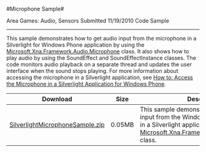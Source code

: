 #Microphone Sample#

Area
Games: Audio, Sensors
Submitted
11/19/2010
Code Sample

---

This sample demonstrates how to get audio input from the microphone in a Silverlight for Windows Phone application by using the [Microsoft.Xna.Framework.Audio.Microphone](http://go.microsoft.com/fwlink/?LinkId=205806) class. It also shows how to play audio by using the SoundEffect and SoundEffectInstance classes. The code monitors audio playback on a separate thread and updates the user interface when the sound stops playing. For more information about accessing the microphone in a Silverlight application, see [How to: Access the Microphone in a Silverlight Application for Windows Phone](http://go.microsoft.com/fwlink/?LinkId=206663).

Download | Size | Description
---|---|---|
[SilverlightMicrophoneSample.zip](https://github.com/kniEngine/XNAGameStudio/blob/master/SamplesSilverlightMicrophoneSample.zip?raw=true) | 0.05MB | This sample demonstrates how to get audio input from the Windows Phone microphone in a Silverlight application by using the [Microsoft.Xna.Framework.Audio.Microphone](http://go.microsoft.com/fwlink/?LinkId=205806) class. 
